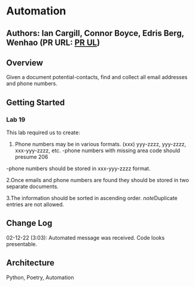 # Automation

## Authors: Ian Cargill, Connor Boyce, Edris Berg, Wenhao  (PR URL: [PR UL](https://github.com/idcargill/automation))


## Overview

Given a document potential-contacts, find and collect all email addresses and phone numbers.

## Getting Started

### Lab 19

This lab required us to create:

1. Phone numbers may be in various formats.
(xxx) yyy-zzzz, yyy-zzzz, xxx-yyy-zzzz, etc.
-phone numbers with missing area code should presume 206

-phone numbers should be stored in xxx-yyy-zzzz format.

2.Once emails and phone numbers are found they should be stored in two separate documents.

3.The information should be sorted in ascending order.
*note*Duplicate entries are not allowed.

## Change Log

02-12-22 (3:03): Automated message was received. Code looks presentable.

## Architecture

Python, Poetry, Automation
